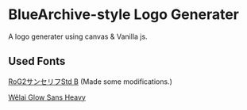 # BlueArchive-style Logo Generater

A logo generater using canvas & Vanilla js.

## Used Fonts

[RoG2サンセリフStd B](https://www.morisawa.co.jp/fonts/specimen/1646) (Made some modifications.)

[Wêlai Glow Sans Heavy](https://github.com/welai/glow-sans)